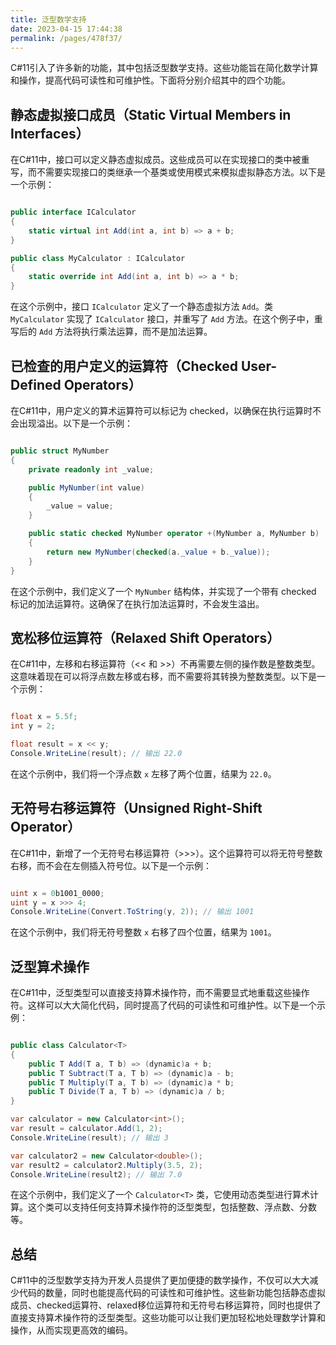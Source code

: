 ```yaml
---
title: 泛型数学支持
date: 2023-04-15 17:44:38
permalink: /pages/478f37/
---
```


C#11引入了许多新的功能，其中包括泛型数学支持。这些功能旨在简化数学计算和操作，提高代码可读性和可维护性。下面将分别介绍其中的四个功能。

## 静态虚拟接口成员（Static Virtual Members in Interfaces）

在C#11中，接口可以定义静态虚拟成员。这些成员可以在实现接口的类中被重写，而不需要实现接口的类继承一个基类或使用模式来模拟虚拟静态方法。以下是一个示例：

```csharp

public interface ICalculator
{
    static virtual int Add(int a, int b) => a + b;
}

public class MyCalculator : ICalculator
{
    static override int Add(int a, int b) => a * b;
}
```



在这个示例中，接口 `ICalculator` 定义了一个静态虚拟方法 `Add`。类 `MyCalculator` 实现了 `ICalculator` 接口，并重写了 `Add` 方法。在这个例子中，重写后的 `Add` 方法将执行乘法运算，而不是加法运算。
## 已检查的用户定义的运算符（Checked User-Defined Operators）

在C#11中，用户定义的算术运算符可以标记为 checked，以确保在执行运算时不会出现溢出。以下是一个示例：

```csharp

public struct MyNumber
{
    private readonly int _value;

    public MyNumber(int value)
    {
        _value = value;
    }

    public static checked MyNumber operator +(MyNumber a, MyNumber b)
    {
        return new MyNumber(checked(a._value + b._value));
    }
}
```



在这个示例中，我们定义了一个 `MyNumber` 结构体，并实现了一个带有 checked 标记的加法运算符。这确保了在执行加法运算时，不会发生溢出。
## 宽松移位运算符（Relaxed Shift Operators）

在C#11中，左移和右移运算符（<< 和 >>）不再需要左侧的操作数是整数类型。这意味着现在可以将浮点数左移或右移，而不需要将其转换为整数类型。以下是一个示例：

```csharp

float x = 5.5f;
int y = 2;

float result = x << y;
Console.WriteLine(result); // 输出 22.0
```



在这个示例中，我们将一个浮点数 `x` 左移了两个位置，结果为 `22.0`。
## 无符号右移运算符（Unsigned Right-Shift Operator）

在C#11中，新增了一个无符号右移运算符（>>>）。这个运算符可以将无符号整数右移，而不会在左侧插入符号位。以下是一个示例：

```csharp

uint x = 0b1001_0000;
uint y = x >>> 4;
Console.WriteLine(Convert.ToString(y, 2)); // 输出 1001
```



在这个示例中，我们将无符号整数 `x` 右移了四个位置，结果为 `1001`。

## 泛型算术操作

在C#11中，泛型类型可以直接支持算术操作符，而不需要显式地重载这些操作符。这样可以大大简化代码，同时提高了代码的可读性和可维护性。以下是一个示例：

```csharp

public class Calculator<T>
{
    public T Add(T a, T b) => (dynamic)a + b;
    public T Subtract(T a, T b) => (dynamic)a - b;
    public T Multiply(T a, T b) => (dynamic)a * b;
    public T Divide(T a, T b) => (dynamic)a / b;
}

var calculator = new Calculator<int>();
var result = calculator.Add(1, 2);
Console.WriteLine(result); // 输出 3

var calculator2 = new Calculator<double>();
var result2 = calculator2.Multiply(3.5, 2);
Console.WriteLine(result2); // 输出 7.0
```



在这个示例中，我们定义了一个 `Calculator<T>` 类，它使用动态类型进行算术计算。这个类可以支持任何支持算术操作符的泛型类型，包括整数、浮点数、分数等。
## 总结

C#11中的泛型数学支持为开发人员提供了更加便捷的数学操作，不仅可以大大减少代码的数量，同时也能提高代码的可读性和可维护性。这些新功能包括静态虚拟成员、checked运算符、relaxed移位运算符和无符号右移运算符，同时也提供了直接支持算术操作符的泛型类型。这些功能可以让我们更加轻松地处理数学计算和操作，从而实现更高效的编码。

